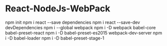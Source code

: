 # React-NodeJs-WebPack

npm init
npm i react --save dependencies
npm i react --save-dev devDependencies
npm i --global webpack
npm i -D webpack babel-core babel-preset-react
npm i -D babel-preset-es2015 webpack-dev-server
npm i -D babel-loader
npm i -D babel-preset-stage-1
